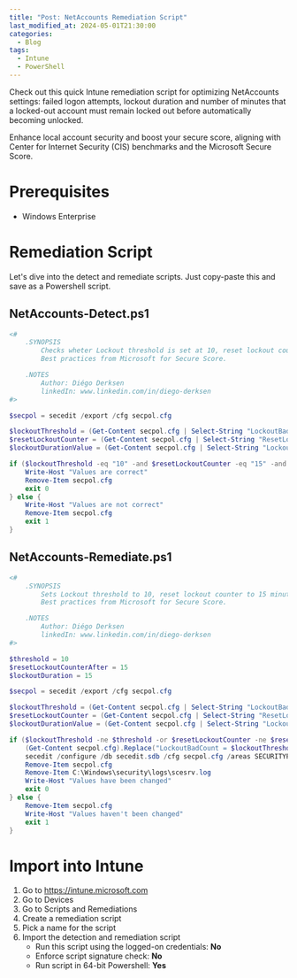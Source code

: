 ```yaml
---
title: "Post: NetAccounts Remediation Script"
last_modified_at: 2024-05-01T21:30:00
categories:
  - Blog
tags:
  - Intune
  - PowerShell
---
```

Check out this quick Intune remediation script for optimizing NetAccounts settings: failed logon attempts, lockout duration and number of minutes that a locked-out account must remain locked out before automatically becoming unlocked. 

Enhance local account security and boost your secure score, aligning with Center for Internet Security (CIS) benchmarks and the Microsoft Secure Score.

# Prerequisites
- Windows Enterprise


# Remediation Script

Let's dive into the detect and remediate scripts. Just copy-paste this and save as a Powershell script.

## NetAccounts-Detect.ps1

```powershell
<#
    .SYNOPSIS
        Checks wheter Lockout threshold is set at 10, reset lockout counter is set to 15 minutes and lockout duration is set at 15 minutes.
        Best practices from Microsoft for Secure Score.

    .NOTES
        Author: Diégo Derksen
        linkedIn: www.linkedin.com/in/diego-derksen
#>

$secpol = secedit /export /cfg secpol.cfg

$lockoutThreshold = (Get-Content secpol.cfg | Select-String "LockoutBadCount").ToString().Split('=')[1].Trim()
$resetLockoutCounter = (Get-Content secpol.cfg | Select-String "ResetLockoutCount").ToString().Split('=')[1].Trim()
$lockoutDurationValue = (Get-Content secpol.cfg | Select-String "LockoutDuration").ToString().Split('=')[1].Trim()

if ($lockoutThreshold -eq "10" -and $resetLockoutCounter -eq "15" -and $lockoutDurationValue -eq "15") {
    Write-Host "Values are correct"
    Remove-Item secpol.cfg
    exit 0
} else {
    Write-Host "Values are not correct"
    Remove-Item secpol.cfg
    exit 1
}
```

## NetAccounts-Remediate.ps1

```powershell
<#
    .SYNOPSIS
        Sets Lockout threshold to 10, reset lockout counter to 15 minutes and lockout duration to 15 minutes.
        Best practices from Microsoft for Secure Score.

    .NOTES
        Author: Diégo Derksen
        linkedIn: www.linkedin.com/in/diego-derksen
#>

$threshold = 10
$resetLockoutCounterAfter = 15
$lockoutDuration = 15

$secpol = secedit /export /cfg secpol.cfg

$lockoutThreshold = (Get-Content secpol.cfg | Select-String "LockoutBadCount").ToString().Split('=')[1].Trim()
$resetLockoutCounter = (Get-Content secpol.cfg | Select-String "ResetLockoutCount").ToString().Split('=')[1].Trim()
$lockoutDurationValue = (Get-Content secpol.cfg | Select-String "LockoutDuration").ToString().Split('=')[1].Trim()

if ($lockoutThreshold -ne $threshold -or $resetLockoutCounter -ne $resetLockoutCounterAfter -or $lockoutDurationValue -ne $lockoutDuration) {
    (Get-Content secpol.cfg).Replace("LockoutBadCount = $lockoutThreshold", "LockoutBadCount = $threshold").Replace("ResetLockoutCount = $resetLockoutCounter", "ResetLockoutCount = $resetLockoutCounterAfter").Replace("LockoutDuration = $lockoutDurationValue", "LockoutDuration = $lockoutDuration") | Set-Content secpol.cfg
    secedit /configure /db secedit.sdb /cfg secpol.cfg /areas SECURITYPOLICY
    Remove-Item secpol.cfg
    Remove-Item C:\Windows\security\logs\scesrv.log
    Write-Host "Values have been changed"
    exit 0
} else {
    Remove-Item secpol.cfg
    Write-Host "Values haven't been changed"
    exit 1
}
```

# Import into Intune

1. Go to https://intune.microsoft.com
1. Go to Devices
1. Go to Scripts and Remediations
1. Create a remediation script
1. Pick a name for the script
1. Import the detection and remediation script
    - Run this script using the logged-on credentials: **No**
    - Enforce script signature check: **No**
    - Run script in 64-bit Powershell: **Yes**

